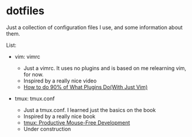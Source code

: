 # dotfiles

Just a collection of configuration files I use, and some information about them.



List:
- vim: vimrc
	+ Just a vimrc. It uses no plugins and is based on me relearning vim, for now.
	+ Inspired by a really nice video
	+ [How to do 90% of What Plugins Do(With Just Vim)][no-plugin-video]

- tmux: tmux.conf
	+ Just a tmux.conf. I learned just the basics on the book 
	+ Inspired by a really nice book
	+ [tmux: Productive Mouse-Free Development][tmux-book]
	+ Under construction



[no-plugin-video]: https://youtu.be/XA2WjJbmmoM
[tmux-book]: https://pragprog.com/book/bhtmux/tmux

